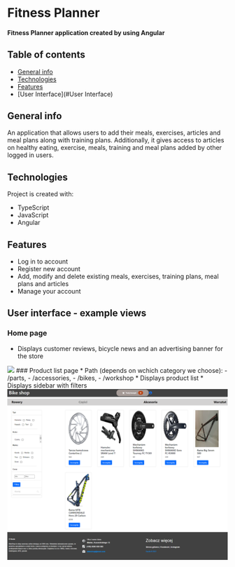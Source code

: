 # Fitness Planner
#### Fitness Planner application created by using Angular

## Table of contents
* [General info](#general-info)
* [Technologies](#technologies)
* [Features](#Features)
* [User Interface](#User Interface)

## General info
An application that allows users to add their meals, exercises, articles and meal plans along with training plans. Additionally, it gives access to articles on healthy eating, exercise, meals, training and meal plans added by other logged in users.

## Technologies
Project is created with:
* TypeScript
* JavaScript
* Angular

## Features
* Log in to account
* Register new account
* Add, modify and delete existing meals, exercises, training plans, meal plans and articles
* Manage your account

## User interface - example views

### Home page
* Displays customer reviews, bicycle news and an advertising banner for the store
<img src = "https://github.com/lukaszj9800/fitness-planner-ui/blob/develop/images/mainPage.png" />
### Product list page
* Path (depends on wchich category we choose): 
    - /parts,
    - /accessories,
    - /bikes,
    - /workshop 
* Displays product list
* Displays sidebar with filters
<img src = "https://github.com/DominikGazda/bike-shop-ui/blob/develop/images/parts.png" />

